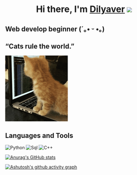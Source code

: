 <h1 align="center">Hi there, I'm <a href="https://vk.com/lynse" target="_blank">Dilyaver</a> 
<img src="https://github.com/blackcater/blackcater/raw/main/images/Hi.gif" height="32"/></h1>



## Web develop beginner (´｡• ᵕ •｡)
## “Cats rule the world.”
[![Header](https://github.com/lutifyce/lutifyce/blob/main/assets/200w.gif)](https://www.youtube.com/watch?v=LrQiEXOiEto)

## Languages and Tools

![Python](https://img.shields.io/badge/-Python-090909?style=for-the-badge&logo=python)
![Sql](https://img.shields.io/badge/-Sql-090909?style=for-the-badge&logo=MYsql)
![C++](https://img.shields.io/badge/-C++-090909?style=for-the-badge&logo=c%2b%2b)


[![Anurag's GitHub stats](https://github-readme-stats.vercel.app/api?username=lutifyce&show_icons=true&theme=synthwave)](https://github.com/anuraghazra/github-readme-stats)

[![Ashutosh's github activity graph](https://activity-graph.herokuapp.com/graph?username=lutifyce)](https://github.com/lutifyce/github-readme-activity-graph)

